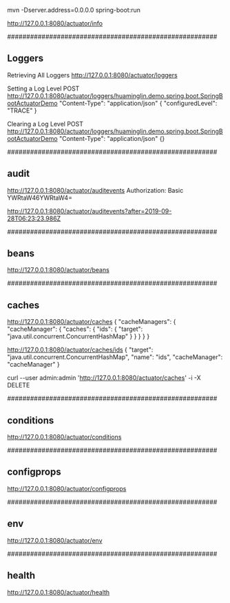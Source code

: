 mvn -Dserver.address=0.0.0.0 spring-boot:run

http://127.0.0.1:8080/actuator/info


#######################################################
## Loggers
Retrieving All Loggers
http://127.0.0.1:8080/actuator/loggers

Setting a Log Level
POST http://127.0.0.1:8080/actuator/loggers/huaminglin.demo.spring.boot.SpringBootActuatorDemo
"Content-Type": "application/json"
{ "configuredLevel": "TRACE" }

Clearing a Log Level
POST http://127.0.0.1:8080/actuator/loggers/huaminglin.demo.spring.boot.SpringBootActuatorDemo
"Content-Type": "application/json"
{}

#######################################################
## audit
http://127.0.0.1:8080/actuator/auditevents
Authorization: Basic YWRtaW46YWRtaW4=

http://127.0.0.1:8080/actuator/auditevents?after=2019-09-28T06:23:23.986Z

#######################################################
## beans
http://127.0.0.1:8080/actuator/beans

#######################################################
## caches
http://127.0.0.1:8080/actuator/caches
{
    "cacheManagers": {
        "cacheManager": {
            "caches": {
                "ids": {
                    "target": "java.util.concurrent.ConcurrentHashMap"
                }
            }
        }
    }
}

http://127.0.0.1:8080/actuator/caches/ids
{
    "target": "java.util.concurrent.ConcurrentHashMap",
    "name": "ids",
    "cacheManager": "cacheManager"
}

curl --user admin:admin 'http://127.0.0.1:8080/actuator/caches' -i -X DELETE

#######################################################
## conditions
http://127.0.0.1:8080/actuator/conditions

#######################################################
## configprops
http://127.0.0.1:8080/actuator/configprops

#######################################################
## env
http://127.0.0.1:8080/actuator/env

#######################################################
## health
http://127.0.0.1:8080/actuator/health
